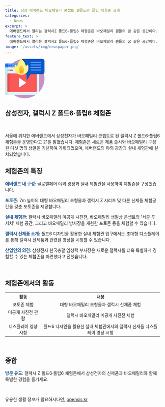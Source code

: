 ```yaml
---
title: 삼성 에버랜드 바오패밀리 콘셉트 갤폴드와 플립 체험존 공개
categories:
  - News
excerpt: >
  에버랜드에서 열리는 갤럭시Z 폴드6·플립6 체험존은 바오패밀리 팬들의 꿈 같은 공간이다. 에버랜드 정문 근처에는 대형 바오패밀리 조형물이 세워져 있고, 갤럭시 Z 시리즈와 갤럭시 링, 갤럭시 워치 울트라 등 새로운 제품을 체험할 수 있는 공간도 마련되어 있다. 또한, 폴드6 디자인을 적용한 실내 체험관에서는 바오패밀리와 관련된 다채로운 체험이 가능하다. 이 행사는 바오패밀리의 생일과 새로운 갤럭시 제품 출시를 기념하여 마련되었으며, 삼성전자는 이를 통해 방문객들에게 특별한 경험을 선사하고자 한다.
feature_text: >
  에버랜드에서 열리는 갤럭시Z 폴드6·플립6 체험존은 바오패밀리 팬들의 꿈 같은 공간이다. 에버랜드 정문 근처에는 대형 바오패밀리 조형물이 세워져 있고, 갤럭시 Z 시리즈와 갤럭시 링, 갤럭시 워치 울트라 등 새로운 제품을 체험할 수 있는 공간도 마련되어 있다. 또한, 폴드6 디자인을 적용한 실내 체험관에서는 바오패밀리와 관련된 다채로운 체험이 가능하다. 이 행사는 바오패밀리의 생일과 새로운 갤럭시 제품 출시를 기념하여 마련되었으며, 삼성전자는 이를 통해 방문객들에게 특별한 경험을 선사하고자 한다.
image: '/assets/img/newspaper.png'
---
```


<p><img src="/assets/img/news.png" alt="rentncar 속보" /></p>

<h2>삼성전자, 갤럭시 Z 폴드6·플립6 체험존</h2>

<p data-ke-size="size16">&nbsp;</p>

<p>서울에 위치한 에버랜드에서 삼성전자가 바오패밀리 콘셉트로 된 갤럭시 Z 폴드6·플립6 체험존을 운영한다고 21일 밝혔습니다. 체험존은 새로운 제품 출시와 바오패밀리 구성원 다섯 명의 생일을 기념하여 기획되었으며, 에버랜드의 야외 광장과 실내 체험관에 설치되었습니다.</p>

<h2 data-ke-size="size26">체험존의 특징</h2>

<p><b><span style="color: #1a5490;">에버랜드 내 구성</span></b>: 글로벌페어 야외 광장과 실내 체험관을 사용하여 체험존을 구성했습니다.</p>

<p><b><span style="color: #1a5490;">포토존</span></b>: 7m 높이의 대형 바오패밀리 조형물과 갤럭시 Z 시리즈 및 다른 신제품 체험공간을 갖춘 포토존을 제공합니다.</p>

<p><b><span style="color: #1a5490;">실내 체험관</span></b>: 갤럭시 바오패밀리 미공개 사진전, 바오패밀리 생일상 콘셉트의 '서클 투 서치' 체험 공간, 그리고 바오패밀리 방사장을 재현한 포토존 등을 체험할 수 있습니다.</p>

<p><b><span style="color: #1a5490;">갤럭시 신제품 소개</span></b>: 폴드6 디자인을 활용한 실내 체험관 입구에서는 초대형 디스플레이를 통해 갤럭시 신제품과 관련된 영상을 시청할 수 있습니다.</p>

<p><b><span style="color: #1a5490;">산업인의 의견</span></b>: 삼성전자 한국총괄 임성택 부사장은 새로운 갤럭시를 더욱 특별하게 경험할 수 있는 체험존을 마련했다고 전했습니다.</p>

<p data-ke-size="size16">&nbsp;</p>

<h2 data-ke-size="size26">체험존에서의 활동</h2>

<table>
    <tbody>
        <tr>
            <td style="text-align: center; height: 17px;"><b>활동</b></td>
            <td style="text-align: center; height: 17px;"><b>내용</b></td>
        </tr>
        <tr>
            <td style="text-align: center; height: 17px;">포토존 체험</td>
            <td style="text-align: center; height: 17px;">대형 바오패밀리 조형물과 갤럭시 신제품 체험</td>
        </tr>
        <tr>
            <td style="text-align: center; height: 17px;">미공개 사진전 관람</td>
            <td style="text-align: center; height: 17px;">갤럭시 바오패밀리 미공개 사진전 체험</td>
        </tr>
        <tr>
            <td style="text-align: center; height: 17px;">디스플레이 영상 시청</td>
            <td style="text-align: center; height: 17px;">폴드6 디자인을 활용한 실내 체험관에서의 갤럭시 신제품 디스플레이 영상 시청</td>
        </tr>
    </tbody>
</table>

<p data-ke-size="size16">&nbsp;</p>

<h2 data-ke-size="size26">종합</h2>

<p><b><span style="color: #1a5490;">방문 유도</span></b>: 갤럭시 Z 폴드6·플립6 체험존에서 삼성전자의 신제품과 바오패밀리와 함께 특별한 경험을 즐기세요.</p>

<p data-ke-size="size16">&nbsp;</p>
유용한 생활 정보가 필요하시다면, <a href="https://opensis.kr" rel="dofollow">opensis.kr</a>


